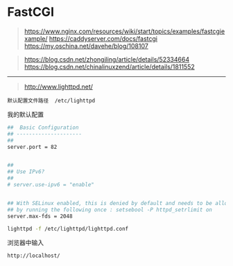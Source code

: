 <!-- README.md --- 
;; 
;; Description: 
;; Author: Hongyi Wu(吴鸿毅)
;; Email: wuhongyi@qq.com 
;; Created: 四 5月  3 22:43:43 2018 (+0800)
;; Last-Updated: 三 5月 30 10:10:49 2018 (+0800)
;;           By: Hongyi Wu(吴鸿毅)
;;     Update #: 10
;; URL: http://wuhongyi.cn -->

# FastCGI

> https://www.nginx.com/resources/wiki/start/topics/examples/fastcgiexample/
> https://caddyserver.com/docs/fastcgi
> https://my.oschina.net/davehe/blog/108107

> https://blog.csdn.net/zhongjling/article/details/52334664
> https://blog.csdn.net/chinalinuxzend/article/details/1811552

----

> http://www.lighttpd.net/

```
默认配置文件路径  /etc/lighttpd
```

我的默认配置

```bash
##  Basic Configuration
## ---------------------
##
server.port = 82


##
## Use IPv6?
##
# server.use-ipv6 = "enable"


## With SELinux enabled, this is denied by default and needs to be allowed
## by running the following once : setsebool -P httpd_setrlimit on  
server.max-fds = 2048
```


```bash
lighttpd -f /etc/lighttpd/lighttpd.conf
```

浏览器中输入

```
http://localhost/
```


<!-- README.md ends here -->
